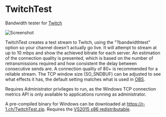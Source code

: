 # TwitchTest
Bandwidth tester for [Twitch](https://twitch.tv/)

![Screenshot](http://i.imgur.com/7PN13yF.png)

TwitchTest creates a test stream to Twitch, using the "?bandwidthtest" option so your channel doesn't actually go live. It will attempt to stream at up to 10 mbps and show the achieved bitrate for each server. An estimation of the connection quality is presented, which is based on the number of retransmissions required and how consistent the delay between consecutive sends are. A connection quality of 80+ is recommended for a reliable stream. The TCP window size (SO_SNDBUF) can be adjusted to see what effects it has, the default setting matches what is used in [OBS](https://obsproject.com/).

Requires Administrator privileges to run, as the Windows TCP connection metrics API is only available to applications running as administrator.

A pre-compiled binary for Windows can be downloaded at https://r-1.ch/TwitchTest.zip. Requires the [VS2015 x86 redistributable](https://www.microsoft.com/en-us/download/details.aspx?id=48145#4baacbe7-a8a1-8091-5597-393c6b9ace67).
